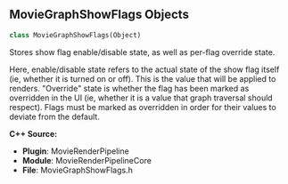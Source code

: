 ## MovieGraphShowFlags Objects

```python
class MovieGraphShowFlags(Object)
```

Stores show flag enable/disable state, as well as per-flag override state.

Here, enable/disable state refers to the actual state of the show flag itself (ie, whether it is turned on or off).
This is the value that will be applied to renders. "Override" state is whether the flag has been marked as overridden
in the UI (ie, whether it is a value that graph traversal should respect). Flags must be marked as overridden in order
for their values to deviate from the default.

**C++ Source:**

- **Plugin**: MovieRenderPipeline
- **Module**: MovieRenderPipelineCore
- **File**: MovieGraphShowFlags.h

<a id="unreal.MovieGraphSubgraphNode"></a>
